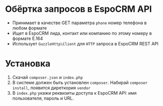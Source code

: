 Обёртка запросов в EspoCRM API
==============================

* Принимает в качестве GET параметра `phone` номер телефона в любом формате
* Ищет в EspoCRM лида, контакт или компанию по этому номеру в формате E.164
* Использует `GuzzleHttp\Client` для `HTTP` запроса в EspoCRM REST API

Установка
=========
1. Скачай `composer.json` и `index.php`
2. В системе должен быть установлен `composer`. Набирай `composer install`, появится диреткория `vendor`
3. В `index.php` укажи реквизиты доступа к EspoCRM API: имя пользователя, пароль и URL.
